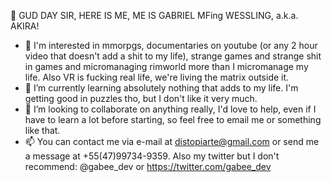 👋 GUD DAY SIR, HERE IS ME, ME IS GABRIEL MFing WESSLING, a.k.a. AKIRA!
- 👀 I'm interested in mmorpgs, documentaries on youtube (or any 2 hour video that doesn't add a shit to my life), strange games and strange shit in games and micromanaging rimworld more than I micromanage my life. Also VR is fucking real life, we're living the matrix outside it.
- 🌱 I’m currently learning absolutely nothing that adds to my life. I'm getting good in puzzles tho, but I don't like it very much.
- 💞️ I’m looking to collaborate on anything really, I'd love to help, even if I have to learn a lot before starting, so feel free to email me or something like that.
- 📫 You can contact me via e-mail at distopiarte@gmail.com or send me a message at +55(47)99734-9359. Also my twitter but I don't recommend: @gabee_dev or https://twitter.com/gabee_dev
